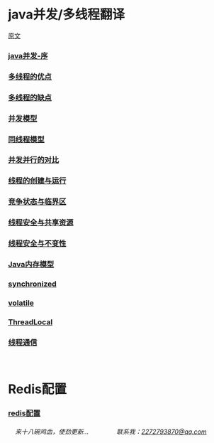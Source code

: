 # java并发/多线程翻译

[原文](http://tutorials.jenkov.com/java-concurrency/index.html)

### [java并发-序](https://snailfighter.github.io/translator/java-summary) 
### [多线程的优点](https://snailfighter.github.io/translator/advantage)   
### [多线程的缺点](https://snailfighter.github.io/translator/disadvantage) 
### [并发模型](https://snailfighter.github.io/translator/concurrent-module)
### [同线程模型](https://snailfighter.github.io/translator/samethread)  
### [并发并行的对比](https://snailfighter.github.io/translator/vsboth)  
### [线程的创建与运行](https://snailfighter.github.io/translator/createstart)  
### [竞争状态与临界区](https://snailfighter.github.io/translator/condition)  
### [线程安全与共享资源](https://snailfighter.github.io/translator/saftandshare)  
### [线程安全与不变性](https://snailfighter.github.io/translator/saftandimmu)
### [Java内存模型](https://snailfighter.github.io/translator/memorymodel)
### [synchronized](https://snailfighter.github.io/translator/synchronized)
### [volatile](https://snailfighter.github.io/translator/volatile)
### [ThreadLocal](https://snailfighter.github.io/translator/ThreadLocal)
### [线程通信](https://snailfighter.github.io/translator/threadSinglling)



    
    
# Redis配置
### [redis配置](https://snailfighter.github.io/translator/redisconf)  









######     来十八碗鸡血，使劲更新...                联系我：2272793870@qq.com

